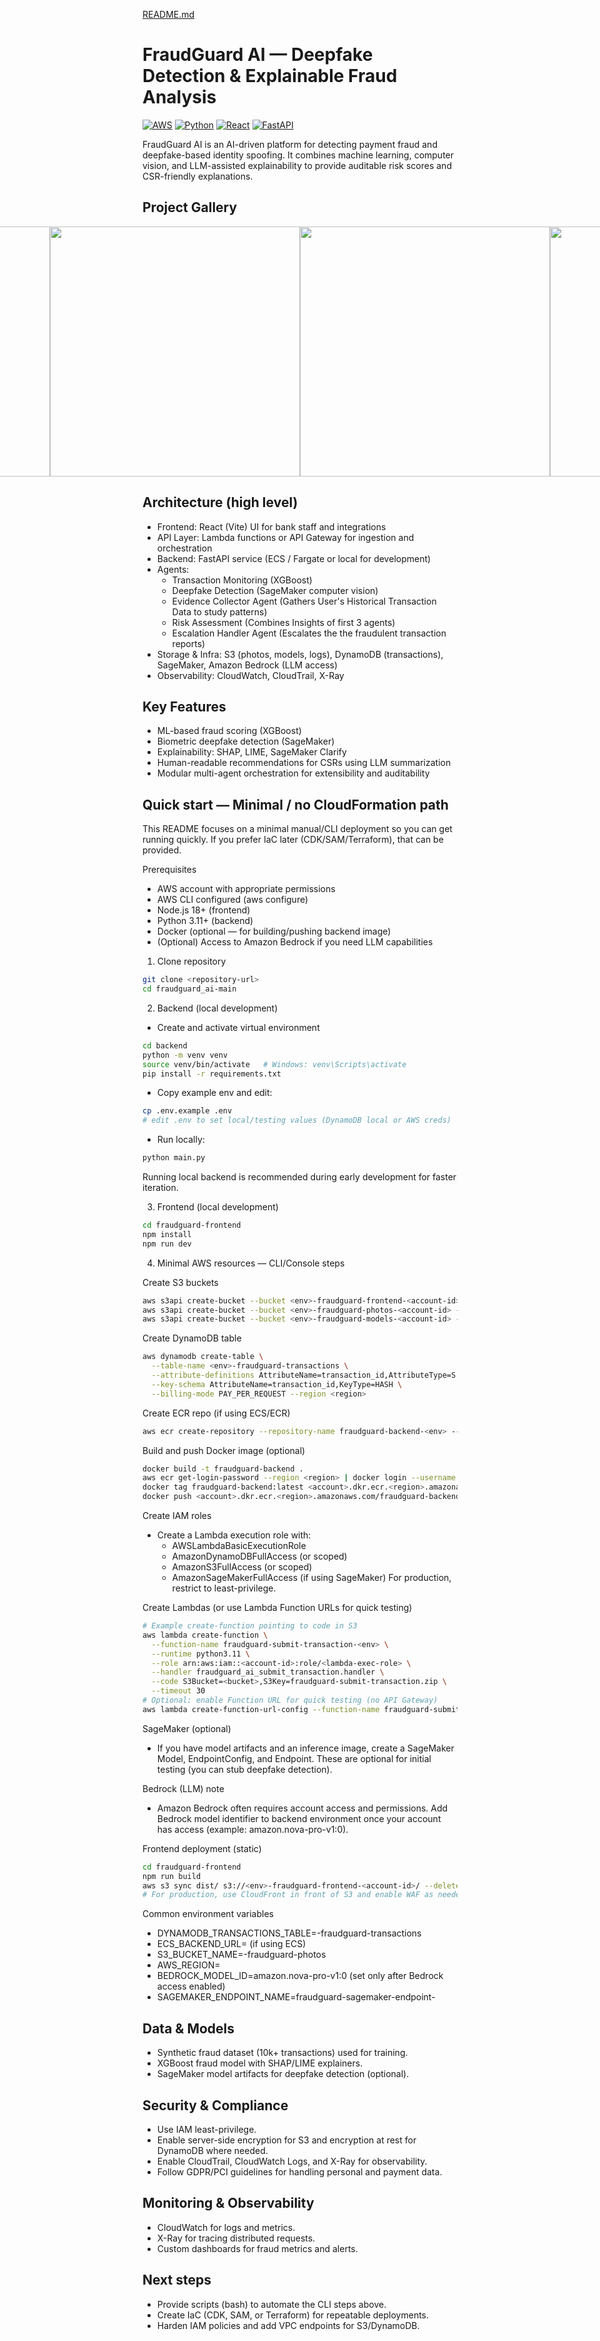 [README.md](https://github.com/user-attachments/files/23057751/README.md)

# FraudGuard AI — Deepfake Detection & Explainable Fraud Analysis

[![AWS](https://img.shields.io/badge/AWS-Ready-orange)](https://aws.amazon.com/)
[![Python](https://img.shields.io/badge/Python-3.11-blue)](https://www.python.org/)
[![React](https://img.shields.io/badge/React-19.1.1-blue)](https://reactjs.org/)
[![FastAPI](https://img.shields.io/badge/FastAPI-0.100+-green)](https://fastapi.tiangolo.com/)

FraudGuard AI is an AI-driven platform for detecting payment fraud and deepfake-based identity spoofing. It combines machine learning, computer vision, and LLM-assisted explainability to provide auditable risk scores and CSR-friendly explanations.

## Project Gallery
<div style="display: flex; justify-content: center;">
  <img width="400" height="400" style="margin-right: 10px alt="image1" src="https://github.com/user-attachments/assets/d452d388-5a87-4e66-b3fe-f7eca6303232" />
  <img width="400" height="400" style="margin-right: 10px alt="image2" src="https://github.com/user-attachments/assets/507852f0-f747-45d9-b47c-53280f87e4e6" />
  <img width="400" height="400" style="margin-right: 10px alt="image3" src="https://github.com/user-attachments/assets/d2fc9b58-0061-49ad-bdb2-c9bb707470e9" />
  <img width="400" height="400" style="margin-right: 10px alt="image4" src="https://github.com/user-attachments/assets/0cfee5b8-0456-4038-bd5d-d8fbbdf2819e" />
</div>


## Architecture (high level)

- Frontend: React (Vite) UI for bank staff and integrations
- API Layer: Lambda functions or API Gateway for ingestion and orchestration
- Backend: FastAPI service (ECS / Fargate or local for development)
- Agents:
  - Transaction Monitoring (XGBoost)
  - Deepfake Detection (SageMaker computer vision)
  - Evidence Collector Agent (Gathers User's Historical Transaction Data to study patterns)
  - Risk Assessment (Combines Insights of first 3 agents)
  - Escalation Handler Agent (Escalates the the fraudulent transaction reports)
- Storage & Infra: S3 (photos, models, logs), DynamoDB (transactions), SageMaker, Amazon Bedrock (LLM access)
- Observability: CloudWatch, CloudTrail, X-Ray

## Key Features

- ML-based fraud scoring (XGBoost)
- Biometric deepfake detection (SageMaker)
- Explainability: SHAP, LIME, SageMaker Clarify
- Human-readable recommendations for CSRs using LLM summarization
- Modular multi-agent orchestration for extensibility and auditability

## Quick start — Minimal / no CloudFormation path

This README focuses on a minimal manual/CLI deployment so you can get running quickly. If you prefer IaC later (CDK/SAM/Terraform), that can be provided.

Prerequisites
- AWS account with appropriate permissions
- AWS CLI configured (aws configure)
- Node.js 18+ (frontend)
- Python 3.11+ (backend)
- Docker (optional — for building/pushing backend image)
- (Optional) Access to Amazon Bedrock if you need LLM capabilities

1) Clone repository
```bash
git clone <repository-url>
cd fraudguard_ai-main
```

2) Backend (local development)
- Create and activate virtual environment
```bash
cd backend
python -m venv venv
source venv/bin/activate   # Windows: venv\Scripts\activate
pip install -r requirements.txt
```
- Copy example env and edit:
```bash
cp .env.example .env
# edit .env to set local/testing values (DynamoDB local or AWS creds)
```
- Run locally:
```bash
python main.py
```
Running local backend is recommended during early development for faster iteration.

3) Frontend (local development)
```bash
cd fraudguard-frontend
npm install
npm run dev
```

4) Minimal AWS resources — CLI/Console steps

Create S3 buckets
```bash
aws s3api create-bucket --bucket <env>-fraudguard-frontend-<account-id> --region <region> --create-bucket-configuration LocationConstraint=<region>
aws s3api create-bucket --bucket <env>-fraudguard-photos-<account-id> --region <region> --create-bucket-configuration LocationConstraint=<region>
aws s3api create-bucket --bucket <env>-fraudguard-models-<account-id> --region <region> --create-bucket-configuration LocationConstraint=<region>
```

Create DynamoDB table
```bash
aws dynamodb create-table \
  --table-name <env>-fraudguard-transactions \
  --attribute-definitions AttributeName=transaction_id,AttributeType=S \
  --key-schema AttributeName=transaction_id,KeyType=HASH \
  --billing-mode PAY_PER_REQUEST --region <region>
```

Create ECR repo (if using ECS/ECR)
```bash
aws ecr create-repository --repository-name fraudguard-backend-<env> --region <region>
```
Build and push Docker image (optional)
```bash
docker build -t fraudguard-backend .
aws ecr get-login-password --region <region> | docker login --username AWS --password-stdin <account>.dkr.ecr.<region>.amazonaws.com
docker tag fraudguard-backend:latest <account>.dkr.ecr.<region>.amazonaws.com/fraudguard-backend-<env>:latest
docker push <account>.dkr.ecr.<region>.amazonaws.com/fraudguard-backend-<env>:latest
```

Create IAM roles
- Create a Lambda execution role with:
  - AWSLambdaBasicExecutionRole
  - AmazonDynamoDBFullAccess (or scoped)
  - AmazonS3FullAccess (or scoped)
  - AmazonSageMakerFullAccess (if using SageMaker)
For production, restrict to least-privilege.

Create Lambdas (or use Lambda Function URLs for quick testing)
```bash
# Example create-function pointing to code in S3
aws lambda create-function \
  --function-name fraudguard-submit-transaction-<env> \
  --runtime python3.11 \
  --role arn:aws:iam::<account-id>:role/<lambda-exec-role> \
  --handler fraudguard_ai_submit_transaction.handler \
  --code S3Bucket=<bucket>,S3Key=fraudguard-submit-transaction.zip \
  --timeout 30
# Optional: enable Function URL for quick testing (no API Gateway)
aws lambda create-function-url-config --function-name fraudguard-submit-transaction-<env> --auth-type NONE
```

SageMaker (optional)
- If you have model artifacts and an inference image, create a SageMaker Model, EndpointConfig, and Endpoint. These are optional for initial testing (you can stub deepfake detection).

Bedrock (LLM) note
- Amazon Bedrock often requires account access and permissions. Add Bedrock model identifier to backend environment once your account has access (example: amazon.nova-pro-v1:0).

Frontend deployment (static)
```bash
cd fraudguard-frontend
npm run build
aws s3 sync dist/ s3://<env>-fraudguard-frontend-<account-id>/ --delete
# For production, use CloudFront in front of S3 and enable WAF as needed
```

Common environment variables
- DYNAMODB_TRANSACTIONS_TABLE=<env>-fraudguard-transactions
- ECS_BACKEND_URL=<backend-url> (if using ECS)
- S3_BUCKET_NAME=<env>-fraudguard-photos
- AWS_REGION=<region>
- BEDROCK_MODEL_ID=amazon.nova-pro-v1:0 (set only after Bedrock access enabled)
- SAGEMAKER_ENDPOINT_NAME=fraudguard-sagemaker-endpoint-<env>

## Data & Models
- Synthetic fraud dataset (10k+ transactions) used for training.
- XGBoost fraud model with SHAP/LIME explainers.
- SageMaker model artifacts for deepfake detection (optional).

## Security & Compliance
- Use IAM least-privilege.
- Enable server-side encryption for S3 and encryption at rest for DynamoDB where needed.
- Enable CloudTrail, CloudWatch Logs, and X-Ray for observability.
- Follow GDPR/PCI guidelines for handling personal and payment data.

## Monitoring & Observability
- CloudWatch for logs and metrics.
- X-Ray for tracing distributed requests.
- Custom dashboards for fraud metrics and alerts.




## Next steps 
- Provide scripts (bash) to automate the CLI steps above.
- Create IaC (CDK, SAM, or Terraform) for repeatable deployments.
- Harden IAM policies and add VPC endpoints for S3/DynamoDB.
